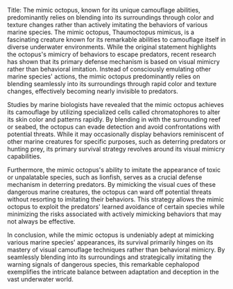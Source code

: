 Title: The mimic octopus, known for its unique camouflage abilities, predominantly relies on blending into its surroundings through color and texture changes rather than actively imitating the behaviors of various marine species.
The mimic octopus, Thaumoctopus mimicus, is a fascinating creature known for its remarkable abilities to camouflage itself in diverse underwater environments. While the original statement highlights the octopus's mimicry of behaviors to escape predators, recent research has shown that its primary defense mechanism is based on visual mimicry rather than behavioral imitation. Instead of consciously emulating other marine species' actions, the mimic octopus predominantly relies on blending seamlessly into its surroundings through rapid color and texture changes, effectively becoming nearly invisible to predators.

Studies by marine biologists have revealed that the mimic octopus achieves its camouflage by utilizing specialized cells called chromatophores to alter its skin color and patterns rapidly. By blending in with the surrounding reef or seabed, the octopus can evade detection and avoid confrontations with potential threats. While it may occasionally display behaviors reminiscent of other marine creatures for specific purposes, such as deterring predators or hunting prey, its primary survival strategy revolves around its visual mimicry capabilities.

Furthermore, the mimic octopus's ability to imitate the appearance of toxic or unpalatable species, such as lionfish, serves as a crucial defense mechanism in deterring predators. By mimicking the visual cues of these dangerous marine creatures, the octopus can ward off potential threats without resorting to imitating their behaviors. This strategy allows the mimic octopus to exploit the predators' learned avoidance of certain species while minimizing the risks associated with actively mimicking behaviors that may not always be effective.

In conclusion, while the mimic octopus is undeniably adept at mimicking various marine species' appearances, its survival primarily hinges on its mastery of visual camouflage techniques rather than behavioral mimicry. By seamlessly blending into its surroundings and strategically imitating the warning signals of dangerous species, this remarkable cephalopod exemplifies the intricate balance between adaptation and deception in the vast underwater world.